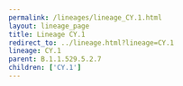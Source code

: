 ```yaml
---
permalink: /lineages/lineage_CY.1.html
layout: lineage_page
title: Lineage CY.1
redirect_to: ../lineage.html?lineage=CY.1
lineage: CY.1
parent: B.1.1.529.5.2.7
children: ['CY.1']
---
```

